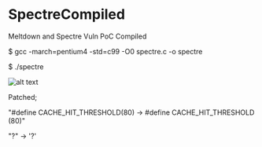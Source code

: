 # SpectreCompiled
Meltdown and Spectre Vuln PoC Compiled

$ gcc -march=pentium4 -std=c99 -O0 spectre.c -o spectre

$ ./spectre

![alt text](https://raw.githubusercontent.com/TolgaSEZER/SpectreCompiled/blob/master/spectre.png)

Patched;

"#define CACHE_HIT_THRESHOLD(80) -> #define CACHE_HIT_THRESHOLD (80)"

"?" -> '?'
